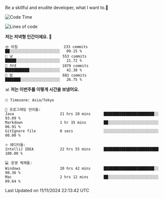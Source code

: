 Be a skillful and erudite developer, what I want to.👶

<!--START_SECTION:waka-->
![Code Time](http://img.shields.io/badge/Code%20Time-1%2C390%20hrs%2037%20mins-blue)

![Lines of code](https://img.shields.io/badge/%EC%A0%80%EB%8A%94%20%EC%97%AC%ED%83%9C%EA%B9%8C%EC%A7%80%20-883.3%20thousand%20%EC%A4%84%EC%9D%98%20%EC%BD%94%EB%93%9C%EB%A5%BC%20%EC%9E%91%EC%84%B1%ED%96%88%EC%96%B4%EC%9A%94.-blue)

**저는 저녁형 인간이에요. 🦉** 

```text
🌞 아침                     233 commits         ██░░░░░░░░░░░░░░░░░░░░░░░   09.15 % 
🌆 낮　                     553 commits         █████░░░░░░░░░░░░░░░░░░░░   21.72 % 
🌃 저녁                     1079 commits        ███████████░░░░░░░░░░░░░░   42.38 % 
🌙 밤　                     681 commits         ███████░░░░░░░░░░░░░░░░░░   26.75 % 
```


📊 **저는 이번주를 이렇게 시간을 보냈어요.** 

```text
🕑︎ Timezone: Asia/Tokyo

💬 프로그래밍 언어들: 
Java                     21 hrs 20 mins      ███████████████████████░░   93.09 % 
Markdown                 1 hr 35 mins        ██░░░░░░░░░░░░░░░░░░░░░░░   06.91 % 
GitIgnore file           0 secs              ░░░░░░░░░░░░░░░░░░░░░░░░░   00.00 % 

🔥 에디터들: 
IntelliJ IDEA            22 hrs 55 mins      █████████████████████████   100.00 % 

💻 운영 체제들: 
Windows                  20 hrs 42 mins      ███████████████████████░░   90.36 % 
Mac                      2 hrs 12 mins       ██░░░░░░░░░░░░░░░░░░░░░░░   09.64 % 
```


 Last Updated on 11/11/2024 22:13:42 UTC
<!--END_SECTION:waka-->

